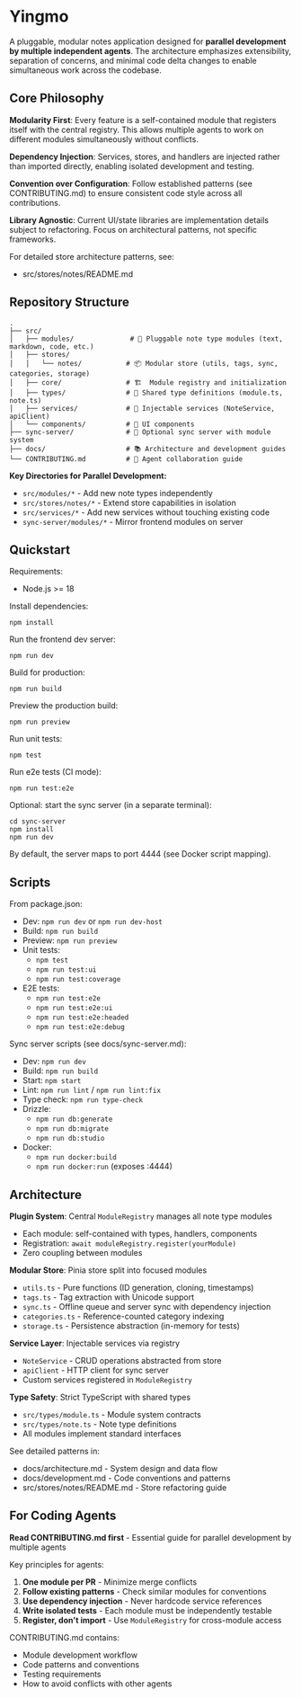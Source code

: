 # Yingmo

A pluggable, modular notes application designed for **parallel development by multiple independent agents**. The architecture emphasizes extensibility, separation of concerns, and minimal code delta changes to enable simultaneous work across the codebase.

## Core Philosophy

**Modularity First**: Every feature is a self-contained module that registers itself with the central registry. This allows multiple agents to work on different modules simultaneously without conflicts.

**Dependency Injection**: Services, stores, and handlers are injected rather than imported directly, enabling isolated development and testing.

**Convention over Configuration**: Follow established patterns (see CONTRIBUTING.md) to ensure consistent code style across all contributions.

**Library Agnostic**: Current UI/state libraries are implementation details subject to refactoring. Focus on architectural patterns, not specific frameworks.

For detailed store architecture patterns, see:
- src/stores/notes/README.md

## Repository Structure

```
.
├── src/
│   ├── modules/              # 🔌 Pluggable note type modules (text, markdown, code, etc.)
│   ├── stores/
│   │   └── notes/           # 📦 Modular store (utils, tags, sync, categories, storage)
│   ├── core/                # 🏗️  Module registry and initialization
│   ├── types/               # 📝 Shared type definitions (module.ts, note.ts)
│   ├── services/            # 🔧 Injectable services (NoteService, apiClient)
│   └── components/          # 🎨 UI components
├── sync-server/             # 🔄 Optional sync server with module system
├── docs/                    # 📚 Architecture and development guides
└── CONTRIBUTING.md          # 🤖 Agent collaboration guide
```

**Key Directories for Parallel Development:**
- `src/modules/*` - Add new note types independently
- `src/stores/notes/*` - Extend store capabilities in isolation
- `src/services/*` - Add new services without touching existing code
- `sync-server/modules/*` - Mirror frontend modules on server

## Quickstart

Requirements:
- Node.js >= 18

Install dependencies:
```
npm install
```

Run the frontend dev server:
```
npm run dev
```

Build for production:
```
npm run build
```

Preview the production build:
```
npm run preview
```

Run unit tests:
```
npm test
```

Run e2e tests (CI mode):
```
npm run test:e2e
```

Optional: start the sync server (in a separate terminal):
```
cd sync-server
npm install
npm run dev
```
By default, the server maps to port 4444 (see Docker script mapping).

## Scripts

From package.json:

- Dev: `npm run dev` or `npm run dev-host`
- Build: `npm run build`
- Preview: `npm run preview`
- Unit tests:
  - `npm test`
  - `npm run test:ui`
  - `npm run test:coverage`
- E2E tests:
  - `npm run test:e2e`
  - `npm run test:e2e:ui`
  - `npm run test:e2e:headed`
  - `npm run test:e2e:debug`

Sync server scripts (see docs/sync-server.md):
- Dev: `npm run dev`
- Build: `npm run build`
- Start: `npm start`
- Lint: `npm run lint` / `npm run lint:fix`
- Type check: `npm run type-check`
- Drizzle:
  - `npm run db:generate`
  - `npm run db:migrate`
  - `npm run db:studio`
- Docker:
  - `npm run docker:build`
  - `npm run docker:run` (exposes :4444)

## Architecture

**Plugin System**: Central `ModuleRegistry` manages all note type modules
- Each module: self-contained with types, handlers, components
- Registration: `await moduleRegistry.register(yourModule)`
- Zero coupling between modules

**Modular Store**: Pinia store split into focused modules
- `utils.ts` - Pure functions (ID generation, cloning, timestamps)
- `tags.ts` - Tag extraction with Unicode support
- `sync.ts` - Offline queue and server sync with dependency injection
- `categories.ts` - Reference-counted category indexing
- `storage.ts` - Persistence abstraction (in-memory for tests)

**Service Layer**: Injectable services via registry
- `NoteService` - CRUD operations abstracted from store
- `apiClient` - HTTP client for sync server
- Custom services registered in `ModuleRegistry`

**Type Safety**: Strict TypeScript with shared types
- `src/types/module.ts` - Module system contracts
- `src/types/note.ts` - Note type definitions
- All modules implement standard interfaces

See detailed patterns in:
- docs/architecture.md - System design and data flow
- docs/development.md - Code conventions and patterns
- src/stores/notes/README.md - Store refactoring guide

## For Coding Agents

**Read CONTRIBUTING.md first** - Essential guide for parallel development by multiple agents

Key principles for agents:
1. **One module per PR** - Minimize merge conflicts
2. **Follow existing patterns** - Check similar modules for conventions
3. **Use dependency injection** - Never hardcode service references
4. **Write isolated tests** - Each module must be independently testable
5. **Register, don't import** - Use `ModuleRegistry` for cross-module access

CONTRIBUTING.md contains:
- Module development workflow
- Code patterns and conventions
- Testing requirements
- How to avoid conflicts with other agents
